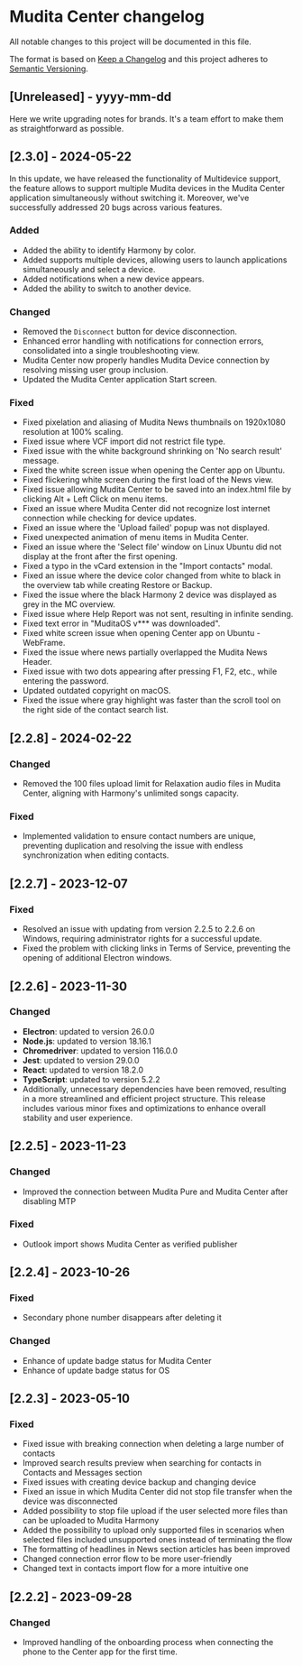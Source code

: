 # Mudita Center changelog

All notable changes to this project will be documented in this file.

The format is based on [Keep a Changelog](http://keepachangelog.com/)
and this project adheres to [Semantic Versioning](http://semver.org/).

## [Unreleased] - yyyy-mm-dd

Here we write upgrading notes for brands. It's a team effort to make them as
straightforward as possible.

## [2.3.0] - 2024-05-22

In this update, we have released the functionality of Multidevice support, the feature allows to support multiple Mudita devices in the Mudita Center application simultaneously without switching it. Moreover, we've successfully addressed 20 bugs across various features.

### Added

- Added the ability to identify Harmony by color.
- Added supports multiple devices, allowing users to launch applications simultaneously and select a device.
- Added notifications when a new device appears.
- Added the ability to switch to another device.

### Changed

- Removed the `Disconnect` button for device disconnection.
- Enhanced error handling with notifications for connection errors, consolidated into a single troubleshooting view.
- Mudita Center now properly handles Mudita Device connection by resolving missing user group inclusion.
- Updated the Mudita Center application Start screen.

### Fixed

- Fixed pixelation and aliasing of Mudita News thumbnails on 1920x1080 resolution at 100% scaling.
- Fixed issue where VCF import did not restrict file type.
- Fixed issue with the white background shrinking on 'No search result' message.
- Fixed the white screen issue when opening the Center app on Ubuntu.
- Fixed flickering white screen during the first load of the News view.
- Fixed issue allowing Mudita Center to be saved into an index.html file by clicking Alt + Left Click on menu items.
- Fixed an issue where Mudita Center did not recognize lost internet connection while checking for device updates.
- Fixed an issue where the 'Upload failed' popup was not displayed.
- Fixed unexpected animation of menu items in Mudita Center.
- Fixed an issue where the 'Select file' window on Linux Ubuntu did not display at the front after the first opening.
- Fixed a typo in the vCard extension in the "Import contacts" modal.
- Fixed an issue where the device color changed from white to black in the overview tab while creating Restore or Backup.
- Fixed the issue where the black Harmony 2 device was displayed as grey in the MC overview.
- Fixed issue where Help Report was not sent, resulting in infinite sending.
- Fixed text error in "MuditaOS v\*\*\* was downloaded".
- Fixed white screen issue when opening Center app on Ubuntu - WebFrame.
- Fixed the issue where news partially overlapped the Mudita News Header.
- Fixed issue with two dots appearing after pressing F1, F2, etc., while entering the password.
- Updated outdated copyright on macOS.
- Fixed the issue where gray highlight was faster than the scroll tool on the right side of the contact search list.

## [2.2.8] - 2024-02-22

### Changed

- Removed the 100 files upload limit for Relaxation audio files in Mudita Center, aligning with Harmony's unlimited songs capacity.

### Fixed

- Implemented validation to ensure contact numbers are unique, preventing duplication and resolving the issue with endless synchronization when editing contacts.

## [2.2.7] - 2023-12-07

### Fixed

- Resolved an issue with updating from version 2.2.5 to 2.2.6 on Windows, requiring administrator rights for a successful update.
- Fixed the problem with clicking links in Terms of Service, preventing the opening of additional Electron windows.

## [2.2.6] - 2023-11-30

### Changed

- **Electron**: updated to version 26.0.0
- **Node.js**: updated to version 18.16.1
- **Chromedriver**: updated to version 116.0.0
- **Jest**: updated to version 29.0.0
- **React**: updated to version 18.2.0
- **TypeScript**: updated to version 5.2.2
- Additionally, unnecessary dependencies have been removed, resulting in a more streamlined and efficient project structure. This release includes various minor fixes and optimizations to enhance overall stability and user experience.

## [2.2.5] - 2023-11-23

### Changed

- Improved the connection between Mudita Pure and Mudita Center after disabling MTP

### Fixed

- Outlook import shows Mudita Center as verified publisher

## [2.2.4] - 2023-10-26

### Fixed

- Secondary phone number disappears after deleting it

### Changed

- Enhance of update badge status for Mudita Center
- Enhance of update badge status for OS

## [2.2.3] - 2023-05-10

### Fixed

- Fixed issue with breaking connection when deleting a large number of contacts
- Improved search results preview when searching for contacts in Contacts and Messages section
- Fixed issues with creating device backup and changing device
- Fixed an issue in which Mudita Center did not stop file transfer when the device was disconnected
- Added possibility to stop file upload if the user selected more files than can be uploaded to Mudita Harmony
- Added the possibility to upload only supported files in scenarios when selected files included unsupported ones instead of terminating the flow
- The formatting of headlines in News section articles has been improved
- Changed connection error flow to be more user-friendly
- Changed text in contacts import flow for a more intuitive one

## [2.2.2] - 2023-09-28

### Changed

- Improved handling of the onboarding process when connecting the phone to the Center app for the first time.
